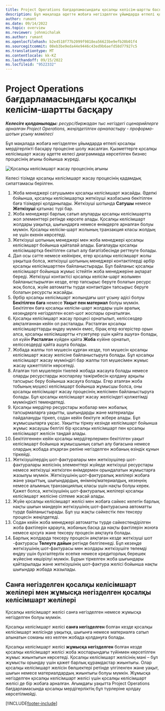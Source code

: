 ```yaml
---
title: Project Operations бағдарламасындағы қосалқы келісім-шартты басқару
description: Бұл мақалада әдетте жобаға негізделген ұйымдарда өтпелі қосалқы мердігерлікті басқару процесіне шолу жасалған.
author: rumant
ms.date: 09/14/2022
ms.topic: overview
ms.reviewer: johnmichalak
ms.author: rumant
ms.openlocfilehash: b2e4518f77b2099f9818ea56623be9efb20b01f4
ms.sourcegitcommit: 08eb3be9eda44e9446c43ed9b6aefd58d77927c5
ms.translationtype: MT
ms.contentlocale: kk-KZ
ms.lasthandoff: 09/15/2022
ms.locfileid: "9522332"
---
```

# <a name="subcontract-management-in-project-operations"></a>Project Operations бағдарламасындағы қосалқы келісім-шартты басқару


_**Келесіге қолданылады:** ресурс/биржадан тыс негіздегі сценарийлерге арналған Project Operations, жеңілдетілген орналастыру - проформа-шотын ұсыну мәмілесі_

Бұл мақалада жобаға негізделген ұйымдарда өтпелі қосалқы мердігерлікті басқару процесіне шолу жасалған. Қызметтерге қосалқы келісімшарт жасау әдетте келесі диаграммада көрсетілген бизнес процесінің ағыны бойынша жүреді.

![Қосалқы келісімшарт жасау процесінің ағыны](../media/SubcontractingProcessFlow.png)

Келесі тізімде қосалқы келісімшарт жасау процесінің қадамдық сипаттамасы берілген.

1. Жоба менеджері сатушымен қосалқы келісімшарт жасайды. Әдепкі бойынша, қосалқы келісімшартқа жеткізуші жазбасына бекітілген баға тізімдері қолданылады. Жеткізуші шотында **Сатушы** немесе **Жеткізуші** қатынас түрі бар.
2. Жоба менеджері барлық сатып алуларды қосалқы келісімшартта жол элементтері ретінде көрсете алады. Қосалқы келісімшарт жолдары уақытқа, шығындарға немесе өнімдерге арналған болуы мүмкін. Қосалқы келісім-шарт жолының транзакция класы жолдың не үшін екенін көрсетеді.
3. Жеткізуші шотының менеджері мен жоба менеджері қосалқы келісімшарт бойынша қайталай алады. Бағалауды қосалқы келісімшартқа бекітілген сатып алу бағатізбесінде реттеуге болады.
4. Дәл осы сәтте немесе кейінірек, егер қосалқы келісімшарт жолы уақытша болса, жеткізуші шотының менеджері контактілерді әрбір қосалқы келісімшартпен байланыстырады. Бұл байланыс қосалқы келісімшарт бойынша жұмыс істейтін жоба менеджеріне ақпарат береді. Жеткізуші контактісі қосалқы келісім-шарт жолымен байланыстырылған кезде, егер тапсырыс беруге болатын ресурс жоқ болса, жүйе автоматты түрде контактіден тапсырыс беруге болатын ресурсты жасайды.
5. Әрбір қосалқы келісімшарт жолындағы шот ұсыну әдісі болуы **Бекітілген баға** немесе **Уақыт пен материал** болуы мүмкін. Бекітілген баға қосалқы келісім-шарт жолдары үшін аралық кезеңдерге негізделген есеп-шот жоспары орнатылған.
6.  Қосалқы келісімшарт жасау процесі орнатылып, келіссөздер аяқталғаннан кейін ол расталады. Расталған қосалқы келісімшарттарды өңдеу мүмкін емес, бірақ егер өзгерістер орын алса, қосалқы келісімшартты «түзетулер үшін қайта ашуға» болады, ол күйін **Расталған** күйден қайта **Жоба** күйіне орнатып, келіссөздерді қайта ашуға болады. 
7.  Жобада жалпы топ мүшесін құрған кезде, топ мүшесін қосалқы келісімшарт жасау желісіне байланыстыруға болады. Бұл қосалқы келісімшарт жасау мүмкіндігі бар жалпы топ мүшесімен жұмыс жасау қажеттілігін көрсетеді.
8.  Аталған топ мүшелерін тікелей жобада жасауға болады немесе оларды ресурстарды жоспарлау тәжірибесін қолдану арқылы тапсырыс беру бойынша жасауға болады. Егер аталған жоба тобының мүшесі келісімшарт бойынша жұмысшы болса, оны қосалқы келісімшарт жасау процесінің желісімен байланыстыруға болады. Бұл қосалқы келісімшарт жасау желісіндегі қолжетімді мүмкіндікті төмендетеді.
9.  Қосалқы мердігер ресурстары жобалар мен жобалық тапсырмаларға уақытты, шығындарды және материалды пайдалануды тіркеп, содан кейін бекітуге жібере алады. Бұл жұмысшыларға ұқсас. Уақытты тіркеу кезінде келісімшарт бойынша жұмыс жасаушы белгілі бір қосалқы келісімшарт пен қосалқы келісімшарт желісін таңдай алады.
10. Бекітілгеннен кейін қосалқы мердігерлермен бекітілген уақыт келісімшарт бойынша жұмысшының сатып алу бағасына немесе олардың жобада атқарған рөліне негізделген жобаның өзіндік құнын тіркейді.
11. Жеткізушілердің шот-фактуралары мен жеткізушілер шот-фактуралары желісінің элементтері жүйеде жеткізуші ресурстары немесе жеткізуші жеткізген өнімдермен орындалатын жұмыстарға жазылуы мүмкін. Жеткізушінің шот-фактуралық желілері жобаға және уақыттың, шығындардың, өнімнің/материалдың, кезеңнің немесе алымның транзакциялық класы үшін нақты болуы керек. Қажет болса, жеткізушінің шот-фактуралық желілері қосалқы келісімшарт желісіне сілтеме жасай алады.
12. Жүйе қосалқы келісімшарт желісі мен жобаға сәйкес келетін барлық нақты шығын мәндерін жеткізушінің шот-фактурасына автоматты түрде байланыстырады. Бұл үш жақты сәйкестік пен тексеру процесін жеңілдетеді.
13. Содан кейін жоба менеджері автоматты түрде сәйкестендірілген жоба фактілерін қарауға, жобаның басқа да нақты фактілерін жоюға немесе қосуға және тексеру процесін аяқтауға болады.
14. Барлық жолдарда тексеру процесін аяқтаған кезде жеткізуші шот -фактурасы **Төлеуге дайын** ретінде белгіленеді. Бұл кезеңде жеткізушінің шот-фактурасы мен жолдары жеткізушіге төлемді өңдеу үшін бухгалтерлік есепке немесе кредиторлық берешек жүйесіне көшірілуі мүмкін. Бұрын тіркелген жоба шығындары қайтарылады және жеткізушінің шот-фактура желісі бойынша нақты шығындар жобада жазылады.

## <a name="quantity-based-subcontract-lines-and-work-based-subcontract-lines"></a>Санға негізделген қосалқы келісімшарт желілері мен жұмысқа негізделген қосалқы келісімшарт желілері

Қосалқы келісімшарт желісі санға негізделген немесе жұмысқа негізделген болуы мүмкін. 

Қосалқы келісімшарт желісі **санға негізделген** болған кезде қосалқы келісімшарт желісінде уақытқа, шығынға немесе материалға сатып алынатын соманы кез келген жобада қолдануға болады.

Қосалқы келісімшарт желісі **жұмысқа негізделген** болған кезде қосалқы келісімшарт желісі жоба жоспарындағы түйінмен көрсетілген жұмыс жиынтығын көрсетеді. Қосалқы келісімшарт желісінің мәні – бұл жұмысты орындау үшін қажет барлық құрамдастар жиынтығы. Олар қосалқы келісімшарт желісін бөлшектері ретінде үлгіленген және уақыт, шығын немесе материалдардың жиынтығы болуы мүмкін. Жұмысқа негізделген қосалқы келісімшарт желісі үшін қосалқы келісімшарт желісі де бір жобаға арналған. Ағымдағы уақытта Project Operations бағдарламасында қосалқы мердігерліктің бұл түрлеріне қолдау көрсетілмейді.

[!INCLUDE[footer-include](../../includes/footer-banner.md)]

